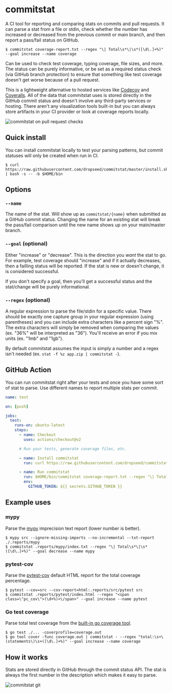 # commitstat

A CI tool for reporting and comparing stats on commits and pull requests.
It can parse a stat from a file or stdin,
check whether the number has increased or decreased from the previous commit or main branch,
and then report a pass/fail status on GitHub.

```console
$ commitstat coverage-report.txt --regex "\| Total\s*\|\s*([\d\.]+%)" --goal increase --name coverage
```

Can be used to check test coverage, typing coverage, file sizes, and more.
The status can be purely informative, or be set as a required status check (via GitHub branch protection) to ensure that something like test coverage doesn't get worse because of a pull request.

This is a lightweight alternative to hosted services like [Codecov](https://about.codecov.io/) and [Coveralls](https://coveralls.io/).
All of the data that commitstat uses is stored directly in the GitHub commit status and doesn't involve any third-party services or hosting.
There aren't any visualization tools built-in but you can always store artifacts in your CI provider or look at coverage reports locally.

![commitstat on pull request checks](https://user-images.githubusercontent.com/649496/121754532-7df7b880-cada-11eb-8b0a-7457f0bb0ed8.png)

## Quick install

You can install commitstat locally to test your parsing patterns, but commit statuses will only be created when run in CI.

```console
$ curl https://raw.githubusercontent.com/dropseed/commitstat/master/install.sh | bash -s -- -b $HOME/bin
```

## Options

### `--name`

The name of the stat.
Will show up as `commitstat/{name}` when submitted as a GitHub commit status.
Changing the name for an existing stat will break the pass/fail comparison until the new name shows up on your main/master branch.

### `--goal` (optional)

Either "increase" or "decrease". This is the direction you *want* the stat to go. For example, test coverage should "increase" and if it actually decreases, then a failling status will be reported. If the stat is new or doesn't change, it is considered successful.

If you don't specify a goal, then you'll get a successful status and the stat/change will be purely informational.

### `--regex` (optional)

A regular expression to parse the file/stdin for a specific value.
There should be exactly one capture group in your regular expression (using parentheses) and you can include extra characters like a percent sign "%".
The extra characters will simply be removed when comparing the values (ex. "36%" will be interpreted as "36").
You'll receive an error if you mix units (ex. "1mb" and "1gb").

By default commitstat assumes the input is simply a number and a regex isn't needed (ex. `stat -f %z app.zip | commitstat -`).

## GitHub Action

You can run commitstat right after your tests and once you have some sort of stat to parse.
Use different names to report multiple stats per commit.

```yml
name: test

on: [push]

jobs:
  test:
    runs-on: ubuntu-latest
    steps:
      - name: Checkout
        uses: actions/checkout@v2

      # Run your tests, generate coverage files, etc.

      - name: Install commitstat
        run: curl https://raw.githubusercontent.com/dropseed/commitstat/master/install.sh | bash -s -- -b $HOME/bin

      - name: Run commitstat
        run: $HOME/bin/commitstat coverage-report.txt --regex "\| Total\s*\|\s*([\d\.]+%)" --goal increase --name coverage
        env:
          GITHUB_TOKEN: ${{ secrets.GITHUB_TOKEN }}
```

## Example uses

### mypy

Parse the [mypy](https://mypy.readthedocs.io/en/stable/command_line.html#report-generation) imprecision text report (lower number is better).

```console
$ mypy src --ignore-missing-imports --no-incremental --txt-report ./.reports/mypy
$ commitstat .reports/mypy/index.txt --regex "\| Total\s*\|\s*([\d\.]+%)" --goal decrease --name mypy
```

### pytest-cov

Parse the [pytest-cov](https://github.com/pytest-dev/pytest-cov) default HTML report for the total coverage percentage.

```console
$ pytest --cov=src --cov-report=html:.reports/src/pytest src
$ commitstat .reports/pytest/index.html --regex "<span class=\"pc_cov\">(\d+%)<\/span>" --goal increase --name pytest
```

### Go test coverage

Parse total test coverage from the [built-in go coverage tool](https://blog.golang.org/cover).

```console
$ go test ./... -coverprofile=coverage.out
$ go tool cover -func coverage.out | commitstat - --regex "total:\s+\(statements\)\s+([\d\.]+%)" --goal increase --name coverage
```

## How it works

Stats are stored directly in GitHub through the commit status API.
The stat is always the first number in the description which makes it easy to parse.

<!-- https://excalidraw.com/#json=5675361668956160,KJvEUJXgl5Sw7CV39_-04w -->

![commitstat git](https://user-images.githubusercontent.com/649496/121432738-a9df3680-c940-11eb-9a4f-a5be6e3fb05b.png)
